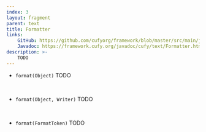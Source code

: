 ```yaml
---
index: 3
layout: fragment
parent: text
title: Formatter
links:
    GitHub: https://github.com/cufyorg/framework/blob/master/src/main/java/cufy/text/Formatter.java
    Javadoc: https://framework.cufy.org/javadoc/cufy/text/Formatter.html
description: >-
    TODO
---
```


- `format(Object)` TODO
<br>

- `format(Object, Writer)` TODO
<br>

- `format(FormatToken)` TODO